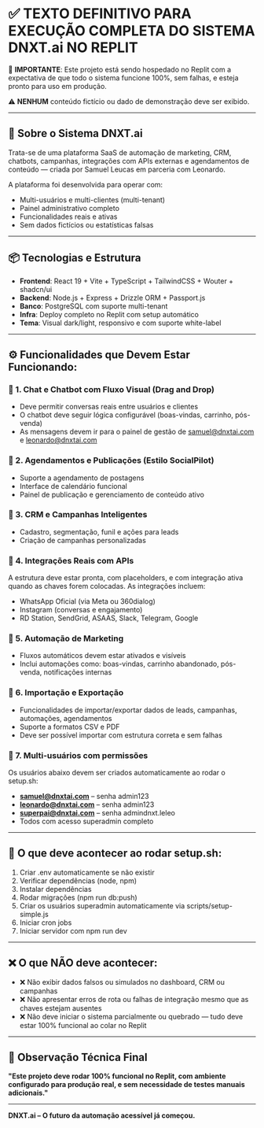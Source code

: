# ✅ TEXTO DEFINITIVO PARA EXECUÇÃO COMPLETA DO SISTEMA DNXT.ai NO REPLIT

🧠 **IMPORTANTE**: Este projeto está sendo hospedado no Replit com a expectativa de que todo o sistema funcione 100%, sem falhas, e esteja pronto para uso em produção.

⚠️ **NENHUM** conteúdo fictício ou dado de demonstração deve ser exibido.

---

## 🧩 Sobre o Sistema DNXT.ai

Trata-se de uma plataforma SaaS de automação de marketing, CRM, chatbots, campanhas, integrações com APIs externas e agendamentos de conteúdo — criada por Samuel Leucas em parceria com Leonardo.

A plataforma foi desenvolvida para operar com:
- Multi-usuários e multi-clientes (multi-tenant)
- Painel administrativo completo
- Funcionalidades reais e ativas
- Sem dados fictícios ou estatísticas falsas

---

## 📦 Tecnologias e Estrutura

- **Frontend**: React 19 + Vite + TypeScript + TailwindCSS + Wouter + shadcn/ui
- **Backend**: Node.js + Express + Drizzle ORM + Passport.js
- **Banco**: PostgreSQL com suporte multi-tenant
- **Infra**: Deploy completo no Replit com setup automático
- **Tema**: Visual dark/light, responsivo e com suporte white-label

---

## ⚙️ Funcionalidades que Devem Estar Funcionando:

### 🧠 1. Chat e Chatbot com Fluxo Visual (Drag and Drop)
- Deve permitir conversas reais entre usuários e clientes
- O chatbot deve seguir lógica configurável (boas-vindas, carrinho, pós-venda)
- As mensagens devem ir para o painel de gestão de samuel@dnxtai.com e leonardo@dnxtai.com

### 🧠 2. Agendamentos e Publicações (Estilo SocialPilot)
- Suporte a agendamento de postagens
- Interface de calendário funcional
- Painel de publicação e gerenciamento de conteúdo ativo

### 🧠 3. CRM e Campanhas Inteligentes
- Cadastro, segmentação, funil e ações para leads
- Criação de campanhas personalizadas

### 🧠 4. Integrações Reais com APIs

A estrutura deve estar pronta, com placeholders, e com integração ativa quando as chaves forem colocadas. As integrações incluem:
- WhatsApp Oficial (via Meta ou 360dialog)
- Instagram (conversas e engajamento)
- RD Station, SendGrid, ASAAS, Slack, Telegram, Google

### 🧠 5. Automação de Marketing
- Fluxos automáticos devem estar ativados e visíveis
- Inclui automações como: boas-vindas, carrinho abandonado, pós-venda, notificações internas

### 🧠 6. Importação e Exportação
- Funcionalidades de importar/exportar dados de leads, campanhas, automações, agendamentos
- Suporte a formatos CSV e PDF
- Deve ser possível importar com estrutura correta e sem falhas

### 🧠 7. Multi-usuários com permissões
Os usuários abaixo devem ser criados automaticamente ao rodar o setup.sh:
- **samuel@dnxtai.com** – senha admin123
- **leonardo@dnxtai.com** – senha admin123
- **superpai@dnxtai.com** – senha admindnxt.leleo
- Todos com acesso superadmin completo

---

## 🧰 O que deve acontecer ao rodar setup.sh:

1. Criar .env automaticamente se não existir
2. Verificar dependências (node, npm)
3. Instalar dependências
4. Rodar migrações (npm run db:push)
5. Criar os usuários superadmin automaticamente via scripts/setup-simple.js
6. Iniciar cron jobs
7. Iniciar servidor com npm run dev

---

## ❌ O que NÃO deve acontecer:

- ❌ Não exibir dados falsos ou simulados no dashboard, CRM ou campanhas
- ❌ Não apresentar erros de rota ou falhas de integração mesmo que as chaves estejam ausentes
- ❌ Não deve iniciar o sistema parcialmente ou quebrado — tudo deve estar 100% funcional ao colar no Replit

---

## 🧪 Observação Técnica Final

**"Este projeto deve rodar 100% funcional no Replit, com ambiente configurado para produção real, e sem necessidade de testes manuais adicionais."**

---

**DNXT.ai – O futuro da automação acessível já começou.**